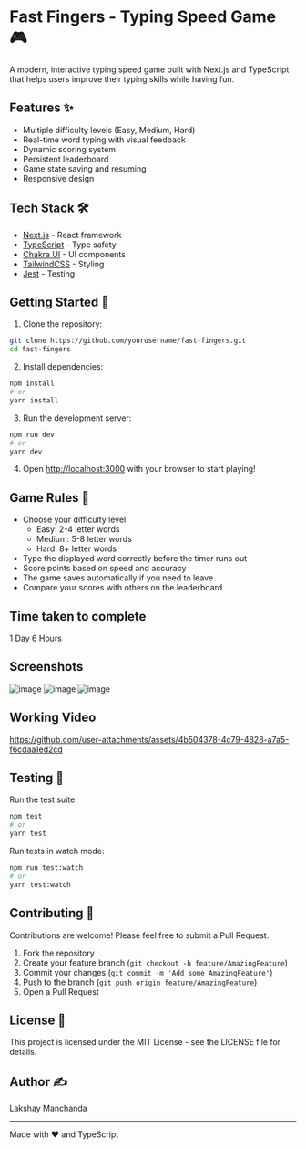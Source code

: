 # Fast Fingers - Typing Speed Game 🎮

A modern, interactive typing speed game built with Next.js and TypeScript that helps users improve their typing skills while having fun.

## Features ✨

- Multiple difficulty levels (Easy, Medium, Hard)
- Real-time word typing with visual feedback
- Dynamic scoring system
- Persistent leaderboard
- Game state saving and resuming
- Responsive design

## Tech Stack 🛠️

- [Next.js](https://nextjs.org/) - React framework
- [TypeScript](https://www.typescriptlang.org/) - Type safety
- [Chakra UI](https://chakra-ui.com/) - UI components
- [TailwindCSS](https://tailwindcss.com/) - Styling
- [Jest](https://jestjs.io/) - Testing

## Getting Started 🚀

1. Clone the repository:
```bash
git clone https://github.com/yourusername/fast-fingers.git
cd fast-fingers
```

2. Install dependencies:
```bash
npm install
# or
yarn install
```

3. Run the development server:
```bash
npm run dev
# or
yarn dev
```

4. Open [http://localhost:3000](http://localhost:3000) with your browser to start playing!

## Game Rules 📜

- Choose your difficulty level:
  - Easy: 2-4 letter words
  - Medium: 5-8 letter words
  - Hard: 8+ letter words
- Type the displayed word correctly before the timer runs out
- Score points based on speed and accuracy
- The game saves automatically if you need to leave
- Compare your scores with others on the leaderboard

## Time taken to complete
1 Day 6 Hours

## Screenshots
![image](https://github.com/user-attachments/assets/cc7939f7-3fcb-4b7b-9dd3-64fe39b9e31e)
![image](https://github.com/user-attachments/assets/a784d206-e964-4328-9c1b-8dc68ef615b4)
![image](https://github.com/user-attachments/assets/62e9dc72-bc4c-473e-a6cf-b982c52ff849)

## Working Video
https://github.com/user-attachments/assets/4b504378-4c79-4828-a7a5-f6cdaa1ed2cd

## Testing 🧪

Run the test suite:
```bash
npm test
# or
yarn test
```

Run tests in watch mode:
```bash
npm run test:watch
# or
yarn test:watch
```

## Contributing 🤝

Contributions are welcome! Please feel free to submit a Pull Request.

1. Fork the repository
2. Create your feature branch (`git checkout -b feature/AmazingFeature`)
3. Commit your changes (`git commit -m 'Add some AmazingFeature'`)
4. Push to the branch (`git push origin feature/AmazingFeature`)
5. Open a Pull Request

## License 📄

This project is licensed under the MIT License - see the LICENSE file for details.


## Author ✍️

Lakshay Manchanda

---

Made with ❤️ and TypeScript
